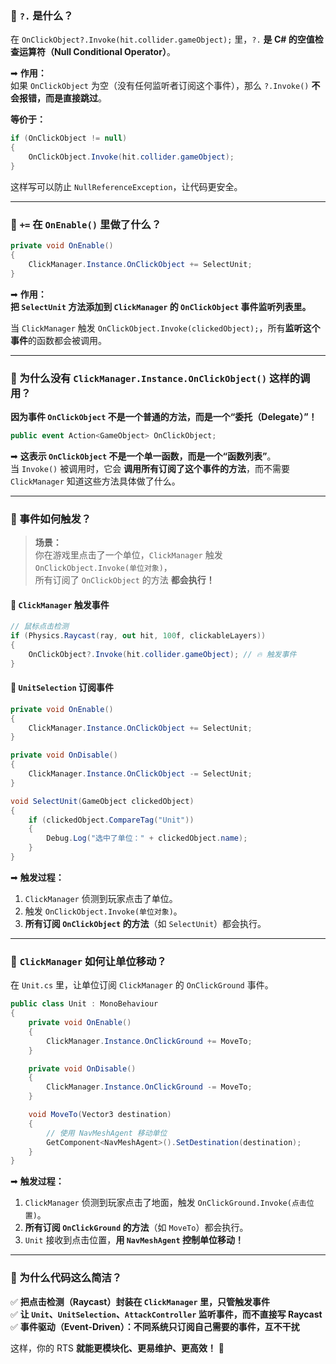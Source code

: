 ### **📌 `?.` 是什么？**
在 `OnClickObject?.Invoke(hit.collider.gameObject);` 里，`?.` **是 C# 的空值检查运算符（Null Conditional Operator）**。

➡ **作用：**  
如果 `OnClickObject` 为空（没有任何监听者订阅这个事件），那么 `?.Invoke()` **不会报错，而是直接跳过**。

**等价于：**
```csharp
if (OnClickObject != null)
{
    OnClickObject.Invoke(hit.collider.gameObject);
}
```
这样写可以防止 `NullReferenceException`，让代码更安全。

---

### **📌 `+=` 在 `OnEnable()` 里做了什么？**
```csharp
private void OnEnable()
{
    ClickManager.Instance.OnClickObject += SelectUnit;
}
```
➡ **作用：**  
**把 `SelectUnit` 方法添加到 `ClickManager` 的 `OnClickObject` 事件监听列表里。**

当 `ClickManager` 触发 `OnClickObject.Invoke(clickedObject);`，所有**监听这个事件**的函数都会被调用。

---

### **📌 为什么没有 `ClickManager.Instance.OnClickObject()` 这样的调用？**
**因为事件 `OnClickObject` 不是一个普通的方法，而是一个“委托（Delegate）”！**

```csharp
public event Action<GameObject> OnClickObject;
```
➡ **这表示 `OnClickObject` 不是一个单一函数，而是一个“函数列表”**。  
当 `Invoke()` 被调用时，它会 **调用所有订阅了这个事件的方法**，而不需要 `ClickManager` 知道这些方法具体做了什么。

---

### **📌 事件如何触发？**
> **场景：**  
你在游戏里点击了一个单位，`ClickManager` 触发 `OnClickObject.Invoke(单位对象)`，  
所有订阅了 `OnClickObject` 的方法 **都会执行！**

#### **📍 `ClickManager` 触发事件**
```csharp
// 鼠标点击检测
if (Physics.Raycast(ray, out hit, 100f, clickableLayers))
{
    OnClickObject?.Invoke(hit.collider.gameObject); // 🔥 触发事件
}
```

#### **📍 `UnitSelection` 订阅事件**
```csharp
private void OnEnable()
{
    ClickManager.Instance.OnClickObject += SelectUnit;
}

private void OnDisable()
{
    ClickManager.Instance.OnClickObject -= SelectUnit;
}

void SelectUnit(GameObject clickedObject)
{
    if (clickedObject.CompareTag("Unit"))
    {
        Debug.Log("选中了单位：" + clickedObject.name);
    }
}
```
➡ **触发过程：**
1. `ClickManager` 侦测到玩家点击了单位。
2. 触发 `OnClickObject.Invoke(单位对象)`。
3. **所有订阅 `OnClickObject` 的方法**（如 `SelectUnit`）都会执行。

---

### **📌 `ClickManager` 如何让单位移动？**
在 `Unit.cs` 里，让单位订阅 `ClickManager` 的 `OnClickGround` 事件。

```csharp
public class Unit : MonoBehaviour
{
    private void OnEnable()
    {
        ClickManager.Instance.OnClickGround += MoveTo;
    }

    private void OnDisable()
    {
        ClickManager.Instance.OnClickGround -= MoveTo;
    }

    void MoveTo(Vector3 destination)
    {
        // 使用 NavMeshAgent 移动单位
        GetComponent<NavMeshAgent>().SetDestination(destination);
    }
}
```
➡ **触发过程：**
1. `ClickManager` 侦测到玩家点击了地面，触发 `OnClickGround.Invoke(点击位置)`。
2. **所有订阅 `OnClickGround` 的方法**（如 `MoveTo`）都会执行。
3. `Unit` 接收到点击位置，**用 `NavMeshAgent` 控制单位移动！**

---

### **📌 为什么代码这么简洁？**
✅ **把点击检测（Raycast）封装在 `ClickManager` 里，只管触发事件**  
✅ **让 `Unit`、`UnitSelection`、`AttackController` 监听事件，而不直接写 Raycast**  
✅ **事件驱动（Event-Driven）：不同系统只订阅自己需要的事件，互不干扰**

这样，你的 RTS **就能更模块化、更易维护、更高效！** 🚀
